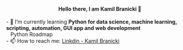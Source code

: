<!--### Hello there 👋-->

<!--
**KamilBranicki/KamilBranicki** is a ✨ _special_ ✨ repository because its `README.md` (this file) appears on your GitHub profile.

Here are some ideas to get you started:

- 🔭 I’m currently working on ...
- 🌱 I’m currently learning ...
- 👯 I’m looking to collaborate on ...
- 🤔 I’m looking for help with ...
- 💬 Ask me about ...
- 📫 How to reach me: ...
- 😄 Pronouns: ...
- ⚡ Fun fact: ...
-->

<h4 align="center">Hello there, I am Kamil Branicki 👋</h4>
- 🌱 I’m currently learning <strong>Python for data science, machine learning, scripting, automation, GUI app and web development</strong></br>&nbsp;&nbsp;&nbsp;<a href="https://github.com/KamilBranicki/Python_roadmap" target="_blank"></a>Python Roadmap</a></br>
- 📫 How to reach me: <a href="https://www.linkedin.com/in/kamil-branicki-762957234/" target="_blank">Linkdin - Kamil Branicki</a>

